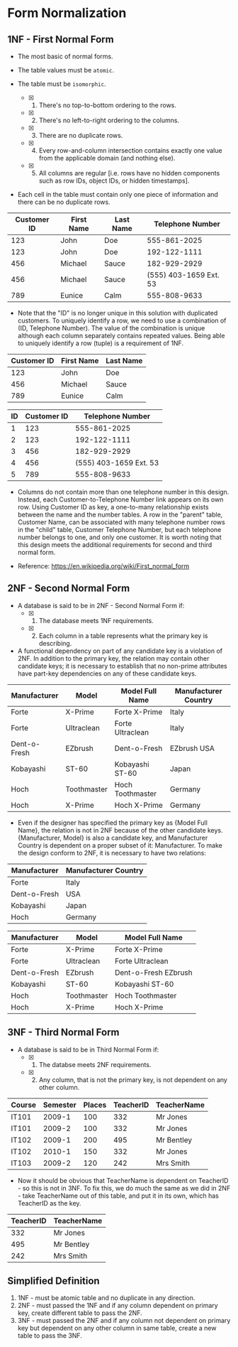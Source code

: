 # Form Normalization

## 1NF - First Normal Form

- The most basic of normal forms.

- The table values must be ```atomic```.

- The table must be ```isomorphic```.
  - [x] 1. There's no top-to-bottom ordering to the rows.
  - [x] 2. There's no left-to-right ordering to the columns.
  - [x] 3. There are no duplicate rows.
  - [x] 4. Every row-and-column intersection contains exactly one value from the applicable domain (and nothing else).
  - [x] 5. All columns are regular [i.e. rows have no hidden components such as row IDs, object IDs, or hidden timestamps].

- Each cell in the table must contain only one piece of information and there can be no duplicate rows.

| Customer ID | First Name | Last Name | Telephone Number |
| ----------- | ---------- | --------- | ---------------- |
| 123 | John | Doe | 555-861-2025 |
| 123 | John | Doe | 192-122-1111 |
| 456 | Michael | Sauce | 182-929-2929 |
| 456 | Michael | Sauce | (555) 403-1659 Ext. 53 |
| 789 | Eunice | Calm | 555-808-9633 |

- Note that the "ID" is no longer unique in this solution with duplicated customers. To uniquely identify a row, we need to use a combination of (ID, Telephone Number). The value of the combination is unique although each column separately contains repeated values. Being able to uniquely identify a row (tuple) is a requirement of 1NF.

| Customer ID | First Name | Last Name |
| ----------- | ---------- | --------- |
| 123 | John | Doe |
| 456 | Michael | Sauce |
| 789 | Eunice | Calm |

| ID | Customer ID | Telephone Number |
| -- | ----------- | ---------------- |
| 1 | 123 | 555-861-2025 |
| 2 | 123 | 192-122-1111 |
| 3 | 456 | 182-929-2929 |
| 4 | 456 | (555) 403-1659 Ext. 53 |
| 5 | 789 | 555-808-9633 |

- Columns do not contain more than one telephone number in this design. Instead, each Customer-to-Telephone Number link appears on its own row. Using Customer ID as key, a one-to-many relationship exists between the name and the number tables. A row in the "parent" table, Customer Name, can be associated with many telephone number rows in the "child" table, Customer Telephone Number, but each telephone number belongs to one, and only one customer. It is worth noting that this design meets the additional requirements for second and third normal form.

- Reference: <https://en.wikipedia.org/wiki/First_normal_form>

## 2NF - Second Normal Form

- A database is said to be in 2NF - Second Normal Form if:
  - [x] 1. The database meets 1NF requirements.
  - [x] 2. Each column in a table represents what the primary key is describing.

- A functional dependency on part of any candidate key is a violation of 2NF. In addition to the primary key, the relation may contain other candidate keys; it is necessary to establish that no non-prime attributes have part-key dependencies on any of these candidate keys.

| Manufacturer | Model | Model Full Name | Manufacturer Country |
| ------------ | ----- | --------------- | -------------------- |
| Forte | X-Prime | Forte X-Prime | Italy |
| Forte | Ultraclean | Forte Ultraclean | Italy |
| Dent-o-Fresh | EZbrush | Dent-o-Fresh | EZbrush USA |
| Kobayashi | ST-60 | Kobayashi ST-60 | Japan |
| Hoch | Toothmaster | Hoch Toothmaster | Germany |
| Hoch | X-Prime | Hoch X-Prime | Germany |

- Even if the designer has specified the primary key as {Model Full Name}, the relation is not in 2NF because of the other candidate keys. {Manufacturer, Model} is also a candidate key, and Manufacturer Country is dependent on a proper subset of it: Manufacturer. To make the design conform to 2NF, it is necessary to have two relations:

| Manufacturer | Manufacturer Country |
| ------------ | -------------------- |
| Forte | Italy |
| Dent-o-Fresh | USA |
| Kobayashi | Japan |
| Hoch | Germany |

| Manufacturer | Model | Model Full Name |
| ------------ | ----- | --------------- |
| Forte | X-Prime | Forte X-Prime |
| Forte | Ultraclean | Forte Ultraclean |
| Dent-o-Fresh | EZbrush | Dent-o-Fresh EZbrush |
| Kobayashi | ST-60 | Kobayashi ST-60 |
| Hoch | Toothmaster | Hoch Toothmaster |
| Hoch | X-Prime | Hoch X-Prime |

## 3NF - Third Normal Form

- A database is said to be in Third Normal Form if:
  - [x] 1. The databse meets 2NF requirements.
  - [x] 2. Any column, that is not the primary key, is not dependent on any other column.

| Course | Semester | Places | TeacherID | TeacherName |
| ------ | -------- | ------ | --------- | ----------- |
| IT101 | 2009-1 | 100 | 332 | Mr Jones |
| IT101 | 2009-2 | 100 | 332 | Mr Jones |
| IT102 | 2009-1 | 200 | 495 | Mr Bentley |
| IT102 | 2010-1 | 150 | 332 | Mr Jones |
| IT103 | 2009-2 | 120 | 242 | Mrs Smith |

- Now it should be obvious that TeacherName is dependent on TeacherID - so this is not in 3NF. To fix this, we do much the same as we did in 2NF - take TeacherName out of this table, and put it in its own, which has TeacherID as the key.

| TeacherID | TeacherName |
| --------- |-------------|
| 332 | Mr Jones |
| 495 | Mr Bentley |
| 242 | Mrs Smith |

## Simplified Definition

1. 1NF - must be atomic table and no duplicate in any direction.
2. 2NF - must passed the 1NF and if any column dependent on primary key, create different table to pass the 2NF.
3. 3NF - must passed the 2NF and if any column not dependent on primary key but dependent on any other column in same table, create a new table to pass the 3NF.
